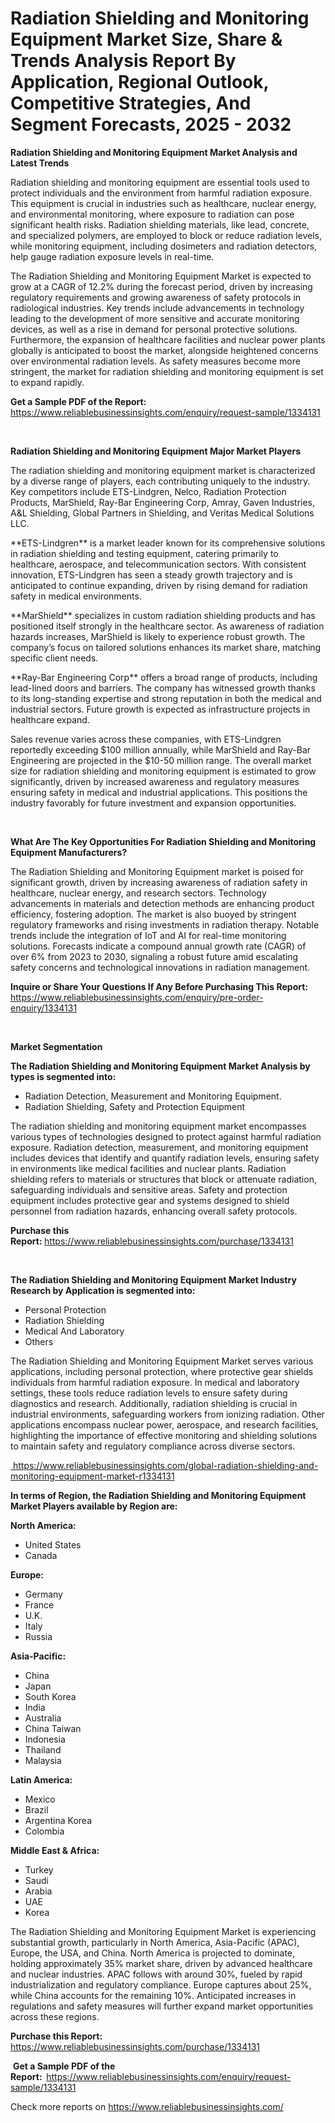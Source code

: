 <p><h1>Radiation Shielding and Monitoring Equipment Market Size, Share & Trends Analysis Report By Application, Regional Outlook, Competitive Strategies, And Segment Forecasts, 2025 - 2032</h1></p><p><strong>Radiation Shielding and Monitoring Equipment Market Analysis and Latest Trends</strong></p>
<p><p>Radiation shielding and monitoring equipment are essential tools used to protect individuals and the environment from harmful radiation exposure. This equipment is crucial in industries such as healthcare, nuclear energy, and environmental monitoring, where exposure to radiation can pose significant health risks. Radiation shielding materials, like lead, concrete, and specialized polymers, are employed to block or reduce radiation levels, while monitoring equipment, including dosimeters and radiation detectors, help gauge radiation exposure levels in real-time.</p><p>The Radiation Shielding and Monitoring Equipment Market is expected to grow at a CAGR of 12.2% during the forecast period, driven by increasing regulatory requirements and growing awareness of safety protocols in radiological industries. Key trends include advancements in technology leading to the development of more sensitive and accurate monitoring devices, as well as a rise in demand for personal protective solutions. Furthermore, the expansion of healthcare facilities and nuclear power plants globally is anticipated to boost the market, alongside heightened concerns over environmental radiation levels. As safety measures become more stringent, the market for radiation shielding and monitoring equipment is set to expand rapidly.</p></p>
<p><strong>Get a Sample PDF of the Report:&nbsp;</strong> <a href="https://www.reliablebusinessinsights.com/enquiry/request-sample/1334131?utm_campaign=3003&utm_medium=2&utm_source=Github&utm_content=ia&utm_term=24032025&utm_id=radiation-shielding-and-monitoring-equipment">https://www.reliablebusinessinsights.com/enquiry/request-sample/1334131</a></p>
<p>&nbsp;</p>
<p><strong>Radiation Shielding and Monitoring Equipment Major Market Players</strong></p>
<p><p>The radiation shielding and monitoring equipment market is characterized by a diverse range of players, each contributing uniquely to the industry. Key competitors include ETS-Lindgren, Nelco, Radiation Protection Products, MarShield, Ray-Bar Engineering Corp, Amray, Gaven Industries, A&L Shielding, Global Partners in Shielding, and Veritas Medical Solutions LLC. </p><p>**ETS-Lindgren** is a market leader known for its comprehensive solutions in radiation shielding and testing equipment, catering primarily to healthcare, aerospace, and telecommunication sectors. With consistent innovation, ETS-Lindgren has seen a steady growth trajectory and is anticipated to continue expanding, driven by rising demand for radiation safety in medical environments.</p><p>**MarShield** specializes in custom radiation shielding products and has positioned itself strongly in the healthcare sector. As awareness of radiation hazards increases, MarShield is likely to experience robust growth. The company’s focus on tailored solutions enhances its market share, matching specific client needs.</p><p>**Ray-Bar Engineering Corp** offers a broad range of products, including lead-lined doors and barriers. The company has witnessed growth thanks to its long-standing expertise and strong reputation in both the medical and industrial sectors. Future growth is expected as infrastructure projects in healthcare expand.</p><p>Sales revenue varies across these companies, with ETS-Lindgren reportedly exceeding $100 million annually, while MarShield and Ray-Bar Engineering are projected in the $10-50 million range. The overall market size for radiation shielding and monitoring equipment is estimated to grow significantly, driven by increased awareness and regulatory measures ensuring safety in medical and industrial applications. This positions the industry favorably for future investment and expansion opportunities.</p></p>
<p>&nbsp;</p>
<p><strong>What Are The Key Opportunities For Radiation Shielding and Monitoring Equipment Manufacturers?</strong></p>
<p><p>The Radiation Shielding and Monitoring Equipment market is poised for significant growth, driven by increasing awareness of radiation safety in healthcare, nuclear energy, and research sectors. Technology advancements in materials and detection methods are enhancing product efficiency, fostering adoption. The market is also buoyed by stringent regulatory frameworks and rising investments in radiation therapy. Notable trends include the integration of IoT and AI for real-time monitoring solutions. Forecasts indicate a compound annual growth rate (CAGR) of over 6% from 2023 to 2030, signaling a robust future amid escalating safety concerns and technological innovations in radiation management.</p></p>
<p><strong>Inquire or Share Your Questions If Any Before Purchasing This Report:</strong> <a href="https://www.reliablebusinessinsights.com/enquiry/pre-order-enquiry/1334131?utm_campaign=3003&utm_medium=2&utm_source=Github&utm_content=ia&utm_term=24032025&utm_id=radiation-shielding-and-monitoring-equipment">https://www.reliablebusinessinsights.com/enquiry/pre-order-enquiry/1334131</a></p>
<p>&nbsp;</p>
<p><strong>Market Segmentation</strong></p>
<p><strong>The Radiation Shielding and Monitoring Equipment Market Analysis by types is segmented into:</strong></p>
<p><ul><li>Radiation Detection, Measurement and Monitoring Equipment.</li><li>Radiation Shielding, Safety and Protection Equipment</li></ul></p>
<p><p>The radiation shielding and monitoring equipment market encompasses various types of technologies designed to protect against harmful radiation exposure. Radiation detection, measurement, and monitoring equipment includes devices that identify and quantify radiation levels, ensuring safety in environments like medical facilities and nuclear plants. Radiation shielding refers to materials or structures that block or attenuate radiation, safeguarding individuals and sensitive areas. Safety and protection equipment includes protective gear and systems designed to shield personnel from radiation hazards, enhancing overall safety protocols.</p></p>
<p><strong>Purchase this Report:&nbsp;</strong><a href="https://www.reliablebusinessinsights.com/purchase/1334131?utm_campaign=3003&utm_medium=2&utm_source=Github&utm_content=ia&utm_term=24032025&utm_id=radiation-shielding-and-monitoring-equipment">https://www.reliablebusinessinsights.com/purchase/1334131</a></p>
<p>&nbsp;</p>
<p><strong>The Radiation Shielding and Monitoring Equipment Market Industry Research by Application is segmented into:</strong></p>
<p><ul><li>Personal Protection</li><li>Radiation Shielding</li><li>Medical And Laboratory</li><li>Others</li></ul></p>
<p><p>The Radiation Shielding and Monitoring Equipment Market serves various applications, including personal protection, where protective gear shields individuals from harmful radiation exposure. In medical and laboratory settings, these tools reduce radiation levels to ensure safety during diagnostics and research. Additionally, radiation shielding is crucial in industrial environments, safeguarding workers from ionizing radiation. Other applications encompass nuclear power, aerospace, and research facilities, highlighting the importance of effective monitoring and shielding solutions to maintain safety and regulatory compliance across diverse sectors.</p></p>
<p><a href="https://www.reliablebusinessinsights.com/global-radiation-shielding-and-monitoring-equipment-market-r1334131?utm_campaign=3003&utm_medium=2&utm_source=Github&utm_content=ia&utm_term=24032025&utm_id=radiation-shielding-and-monitoring-equipment">&nbsp;https://www.reliablebusinessinsights.com/global-radiation-shielding-and-monitoring-equipment-market-r1334131</a></p>
<p><strong>In terms of Region, the Radiation Shielding and Monitoring Equipment Market Players available by Region are:</strong></p>
<p>
    <p> <strong> North America: </strong>
        <ul>
            <li>United States</li>
            <li>Canada</li>
        </ul>
        </p> 
    <p> <strong> Europe: </strong>
        <ul>
            <li>Germany</li>
            <li>France</li>
            <li>U.K.</li>
            <li>Italy</li>
            <li>Russia</li>
        </ul>
        </p> 
    <p> <strong> Asia-Pacific: </strong>
        <ul>
            <li>China</li>
            <li>Japan</li>
            <li>South Korea</li>
            <li>India</li>
            <li>Australia</li>
            <li>China Taiwan</li>
            <li>Indonesia</li>
            <li>Thailand</li>
            <li>Malaysia</li>
        </ul>
        </p> 
    <p> <strong> Latin America: </strong>
        <ul>
            <li>Mexico</li>
            <li>Brazil</li>
            <li>Argentina Korea</li>
            <li>Colombia</li>
        </ul>
        </p> 
    <p> <strong> Middle East & Africa: </strong>
        <ul>
            <li>Turkey</li>
            <li>Saudi</li>
            <li>Arabia</li>
            <li>UAE</li>
            <li>Korea</li>
        </ul>
    </p>
    </p>
<p><p>The Radiation Shielding and Monitoring Equipment Market is experiencing substantial growth, particularly in North America, Asia-Pacific (APAC), Europe, the USA, and China. North America is projected to dominate, holding approximately 35% market share, driven by advanced healthcare and nuclear industries. APAC follows with around 30%, fueled by rapid industrialization and regulatory compliance. Europe captures about 25%, while China accounts for the remaining 10%. Anticipated increases in regulations and safety measures will further expand market opportunities across these regions.</p></p>
<p><strong>Purchase this Report: </strong><a href="https://www.reliablebusinessinsights.com/purchase/1334131?utm_campaign=3003&utm_medium=2&utm_source=Github&utm_content=ia&utm_term=24032025&utm_id=radiation-shielding-and-monitoring-equipment">https://www.reliablebusinessinsights.com/purchase/1334131</a></p>
<p>&nbsp;<strong>Get a Sample PDF of the Report:&nbsp;&nbsp;</strong><a href="https://www.reliablebusinessinsights.com/enquiry/request-sample/1334131?utm_campaign=3003&utm_medium=2&utm_source=Github&utm_content=ia&utm_term=24032025&utm_id=radiation-shielding-and-monitoring-equipment">https://www.reliablebusinessinsights.com/enquiry/request-sample/1334131</a></p>
<p><strong></strong></p>
<p>Check more reports on <a href="https://www.reliablebusinessinsights.com/?utm_campaign=3003&utm_medium=2&utm_source=Github&utm_content=ia&utm_term=24032025&utm_id=radiation-shielding-and-monitoring-equipment">https://www.reliablebusinessinsights.com/</a></p>